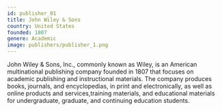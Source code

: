 ```yaml
---
id: publisher_01
title: John Wiley & Sons
country: United States
founded: 1807
genere: Academic
image: publishers/publisher_1.png
---
```

John Wiley & Sons, Inc., commonly known as Wiley, is an American multinational publishing company
founded in 1807 that focuses on academic publishing and instructional materials. The company
produces books, journals, and encyclopedias, in print and electronically, as well as online
products and services,training materials, and educational materials for undergraduate, graduate,
and continuing education students.
